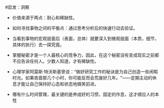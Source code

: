 #启发：洞察
- 价值来源于两点：耐心和稀缺性。
- 如何寻找事物之间的平衡点：通过思考分析后的快速行动去验证。
- 当看到事物的宏观层面后（表面，总体）就要深入到微观层面（本质，细节，具体的执行）去一探究竟。
- 掌握秘密才是一个人最核心的竞争力，因此，在这个秘密没有变成现实之前都不应告诉任何人。少数人知道，才有稀缺性。
- 心理学家阿莫斯·特沃斯基曾说：​“做好研究工作的秘诀是为自己创造一些闲暇时光。如果吝啬那几个小时，你可能反而会荒废好几年。​”——定期主动的休息才能让自己保持好心态和状态地搞笑前进。

- 哪有什么时间管理，最关键的是养成好的习惯，固定的作息，这才顺应人的本性